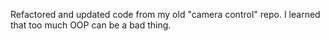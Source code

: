 Refactored and updated code from my old "camera control" repo. 
I learned that too much OOP can be a bad thing.
